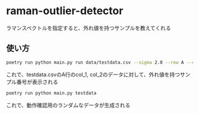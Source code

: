 # raman-outlier-detector
ラマンスペクトルを指定すると、外れ値を持つサンプルを教えてくれる

## 使い方
```bash
poetry run python main.py run data/testdata.csv --sigma 2.0 --row A --column col_1 --column col_2
```

これで、testdata.csvのA行のcol_1, col_2のデータに対して、外れ値を持つサンプル番号が表示される

```bash
poetry run python main.py testdata
```
これで、動作確認用のランダムなデータが生成される
